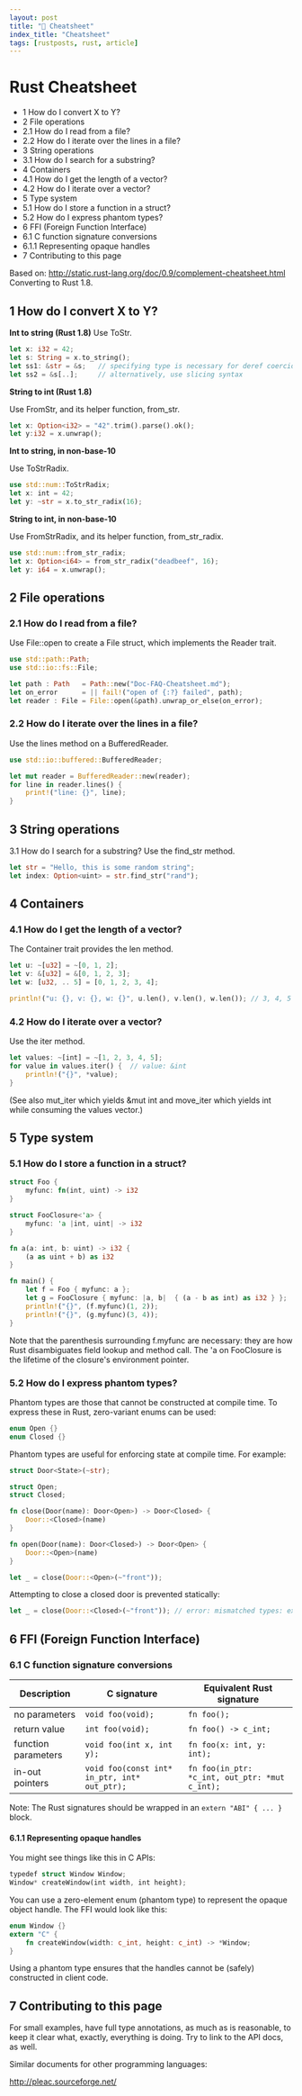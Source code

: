 ```yaml
---
layout: post
title: "📜 Cheatsheet"
index_title: "Cheatsheet"
tags: [rustposts, rust, article]
---
```


# Rust Cheatsheet

- 1 How do I convert X to Y?
- 2 File operations
- 2.1 How do I read from a file?
- 2.2 How do I iterate over the lines in a file?
- 3 String operations
- 3.1 How do I search for a substring?
- 4 Containers
- 4.1 How do I get the length of a vector?
- 4.2 How do I iterate over a vector?
- 5 Type system
- 5.1 How do I store a function in a struct?
- 5.2 How do I express phantom types?
- 6 FFI (Foreign Function Interface)
- 6.1 C function signature conversions
- 6.1.1 Representing opaque handles
- 7 Contributing to this page

Based on: http://static.rust-lang.org/doc/0.9/complement-cheatsheet.html
Converting to Rust 1.8.

## 1 How do I convert X to Y?

**Int to string (Rust 1.8)**
Use ToStr.

```rust
let x: i32 = 42;
let s: String = x.to_string();
let ss1: &str = &s;   // specifying type is necessary for deref coercion to fire
let ss2 = &s[..];     // alternatively, use slicing syntax
```
**String to int (Rust 1.8)**

Use FromStr, and its helper function, from_str.

```rust
let x: Option<i32> = "42".trim().parse().ok(); 
let y:i32 = x.unwrap();
```

**Int to string, in non-base-10**

Use ToStrRadix.

```rust
use std::num::ToStrRadix;
let x: int = 42;
let y: ~str = x.to_str_radix(16);
```

**String to int, in non-base-10**

Use FromStrRadix, and its helper function, from_str_radix.

```rust
use std::num::from_str_radix;
let x: Option<i64> = from_str_radix("deadbeef", 16);
let y: i64 = x.unwrap();
```

## 2 File operations

### 2.1 How do I read from a file?
Use File::open to create a File struct, which implements the Reader trait.

```rust
use std::path::Path;
use std::io::fs::File;

let path : Path   = Path::new("Doc-FAQ-Cheatsheet.md");
let on_error      = || fail!("open of {:?} failed", path);
let reader : File = File::open(&path).unwrap_or_else(on_error);
```

### 2.2 How do I iterate over the lines in a file?
Use the lines method on a BufferedReader.

```rust
use std::io::buffered::BufferedReader;

let mut reader = BufferedReader::new(reader);
for line in reader.lines() {
    print!("line: {}", line);
}
```

## 3 String operations

3.1 How do I search for a substring?
Use the find_str method.

```rust
let str = "Hello, this is some random string";
let index: Option<uint> = str.find_str("rand");
```

## 4 Containers

### 4.1 How do I get the length of a vector?
The Container trait provides the len method.

```rust
let u: ~[u32] = ~[0, 1, 2];
let v: &[u32] = &[0, 1, 2, 3];
let w: [u32, .. 5] = [0, 1, 2, 3, 4];

println!("u: {}, v: {}, w: {}", u.len(), v.len(), w.len()); // 3, 4, 5
```

### 4.2 How do I iterate over a vector?
Use the iter method.

```rust
let values: ~[int] = ~[1, 2, 3, 4, 5];
for value in values.iter() {  // value: &int
    println!("{}", *value);
}
```

(See also mut_iter which yields &mut int and move_iter which yields int while consuming the values vector.)

## 5 Type system

### 5.1 How do I store a function in a struct?

```rust
struct Foo {
    myfunc: fn(int, uint) -> i32
}

struct FooClosure<'a> {
    myfunc: 'a |int, uint| -> i32
}

fn a(a: int, b: uint) -> i32 {
    (a as uint + b) as i32
}

fn main() {
    let f = Foo { myfunc: a };
    let g = FooClosure { myfunc: |a, b|  { (a - b as int) as i32 } };
    println!("{}", (f.myfunc)(1, 2));
    println!("{}", (g.myfunc)(3, 4));
}
```

Note that the parenthesis surrounding f.myfunc are necessary: they are how Rust disambiguates field lookup and method call. The 'a on FooClosure is the lifetime of the closure's environment pointer.

### 5.2 How do I express phantom types?
Phantom types are those that cannot be constructed at compile time. To express these in Rust, zero-variant enums can be used:

```rust
enum Open {}
enum Closed {}
````

Phantom types are useful for enforcing state at compile time. For example:

```rust
struct Door<State>(~str);

struct Open;
struct Closed;

fn close(Door(name): Door<Open>) -> Door<Closed> {
    Door::<Closed>(name)
}

fn open(Door(name): Door<Closed>) -> Door<Open> {
    Door::<Open>(name)
}

let _ = close(Door::<Open>(~"front"));
```

Attempting to close a closed door is prevented statically:

```rust
let _ = close(Door::<Closed>(~"front")); // error: mismatched types: expected `main::Door<main::Open>` but found `main::Door<main::Closed>`
````

## 6 FFI (Foreign Function Interface)

### 6.1 C function signature conversions

Description	| C signature |	Equivalent Rust signature
----------- | ----------- | -------------------------
no parameters | ```void foo(void);``` | ```fn foo();```
return value | ```int foo(void);``` | ```fn foo() -> c_int;```
function parameters | ```void foo(int x, int y);``` | ```fn foo(x: int, y: int);```
in-out pointers | ```void foo(const int* in_ptr, int* out_ptr);``` | ```fn foo(in_ptr: *c_int, out_ptr: *mut c_int);```

Note: The Rust signatures should be wrapped in an ```extern "ABI" { ... }``` block.

#### 6.1.1 Representing opaque handles
You might see things like this in C APIs:

```rust
typedef struct Window Window;
Window* createWindow(int width, int height);
```

You can use a zero-element enum (phantom type) to represent the opaque object handle. The FFI would look like this:

```rust
enum Window {}
extern "C" {
    fn createWindow(width: c_int, height: c_int) -> *Window;
}
```

Using a phantom type ensures that the handles cannot be (safely) constructed in client code.

## 7 Contributing to this page

For small examples, have full type annotations, as much as is reasonable, to keep it clear what, exactly, everything is doing. Try to link to the API docs, as well.

Similar documents for other programming languages:

http://pleac.sourceforge.net/
